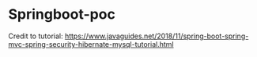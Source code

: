 # Springboot-poc
Credit to tutorial: https://www.javaguides.net/2018/11/spring-boot-spring-mvc-spring-security-hibernate-mysql-tutorial.html
